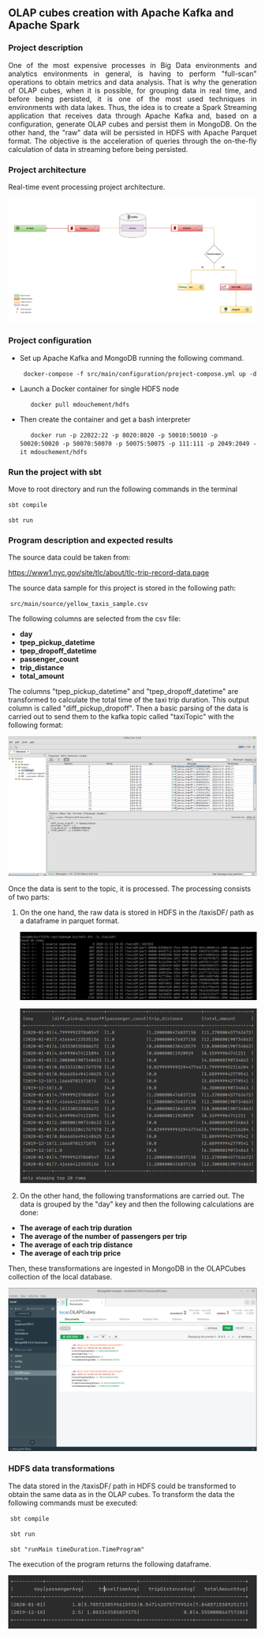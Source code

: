 ## OLAP cubes creation with Apache Kafka and Apache Spark
### Project description

<div style="text-align: justify">
One of the most expensive processes in Big Data environments and analytics environments in general, is having to perform "full-scan" operations to obtain metrics and data analysis. That is why the generation of OLAP cubes, when it is possible, for grouping data in real time, and before being persisted, it is one of the most used techniques in environments with data lakes. Thus, the idea is to create a Spark Streaming application that receives data through Apache Kafka and, based on a configuration, generate OLAP cubes and persist them in MongoDB. On the other hand, the "raw" data will be persisted in HDFS with Apache Parquet format. The objective is the acceleration of queries through the on-the-fly calculation of data in streaming before being persisted.
</div>

### Project architecture

Real-time event processing project architecture.

![TFMSchema](/src/main/docImages/TFMSchema.png)

### Project configuration

* Set up Apache Kafka and MongoDB running the following command.

    ` docker-compose -f src/main/configuration/project-compose.yml up -d`


* Launch a Docker container for single HDFS node

    `	docker pull mdouchement/hdfs`

* Then create the container and get a bash interpreter

    `	docker run -p 22022:22 -p 8020:8020 -p 50010:50010 -p 50020:50020 -p 50070:50070 -p 50075:50075 -p 111:111 -p 2049:2049 -it mdouchement/hdfs`


### Run the project with sbt

Move to root directory and run the following commands in the terminal

`sbt compile`

`sbt run`

### Program description and expected results

The source data could be taken from:

https://www1.nyc.gov/site/tlc/about/tlc-trip-record-data.page

The source data sample for this project is stored in the following path:

​		`src/main/source/yellow_taxis_sample.csv`

The following columns are selected from the csv file:

* **day**
* **tpep_pickup_datetime**
* **tpep_dropoff_datetime**
* **passenger_count**
* **trip_distance**
* **total_amount** 

The columns "tpep_pickup_datetime" and "tpep_dropoff_datetime" are transformed to calculate the total time of the taxi trip duration. This output column is called "diff_pickup_dropoff". Then a basic parsing of the data is carried out to send them to the kafka topic called "taxiTopic" with the following format:

<img src="/src/main/docImages/taxiTopicAllData.png" alt="taxiTopicAllData" style="zoom:67%;" />

Once the data is sent to the topic, it is processed. The processing consists of two parts:

1. On the one hand, the raw data is stored in HDFS in the /taxisDF/ path as a dataframe in parquet format. 

   ![](/src/main/docImages/taxiDataHDFS.png)

   ![HDFSDataFrameValues](/src/main/docImages/HDFSDataFrameValues.png)

2. On the other hand, the following transformations are carried out. The data is grouped by the "day" key and then the following calculations are done:
* **The average of each trip duration**
* **The average of the number of passengers per trip**
* **The average of each trip distance**
* **The average of each trip price**

Then, these transformations are ingested in MongoDB in the OLAPCubes collection of the local database.

<img src="/src/main/docImages/mongoDBOLAP.png" alt="mongoDBOLAP" style="zoom: 80%;" />



### HDFS data transformations

The data stored in the /taxisDF/ path in HDFS could be transformed to obtain the same data as in the OLAP cubes. To transform the data the following commands must be executed:

​		`sbt compile`

​		`sbt run` 

​		`sbt "runMain timeDuration.TimeProgram"`

The execution of the program returns the following dataframe.

![](/src/main/docImages/HDFSTransformedData.png)
